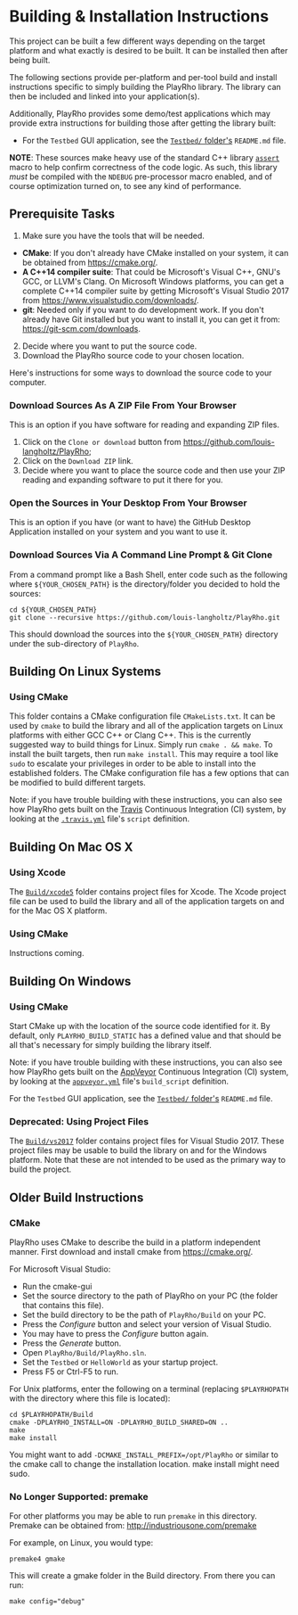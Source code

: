 # Building & Installation Instructions

This project can be built a few different ways depending on the target platform and what exactly is desired to be built. It can be installed then after being built.

The following sections provide per-platform and per-tool build and install instructions specific to simply building the PlayRho library. The library can then be included and linked into your application(s).

Additionally, PlayRho provides some demo/test applications which may provide extra instructions for building those after getting the library built:
- For the `Testbed` GUI application, see the [`Testbed/` folder's](Testbed/)
  `README.md` file.

**NOTE**: These sources make heavy use of the standard C++ library [`assert`](http://en.cppreference.com/w/cpp/error/assert) macro to help confirm correctness of the code logic. As such, this library *must* be compiled with the `NDEBUG` pre-processor macro enabled, and of course optimization turned on, to see any kind of performance.

## Prerequisite Tasks

1. Make sure you have the tools that will be needed.
  - **CMake**: If you don't already have CMake installed on your system, it can be obtained from https://cmake.org/.
  - **A C++14 compiler suite**: That could be Microsoft's Visual C++, GNU's GCC, or LLVM's Clang. On Microsoft Windows platforms, you can get a complete C++14 compiler suite by getting Microsoft's Visual Studio 2017 from https://www.visualstudio.com/downloads/.
  - **git**: Needed only if you want to do development work. If you don't already have Git installed but you want to install it, you can get it from: https://git-scm.com/downloads.
2. Decide where you want to put the source code.
3. Download the PlayRho source code to your chosen location.

Here's instructions for some ways to download the source code to your computer.

### Download Sources As A ZIP File From Your Browser

This is an option if you have software for reading and expanding ZIP files.

1. Click on the `Clone or download` button from https://github.com/louis-langholtz/PlayRho;
2. Click on the `Download ZIP` link.
3. Decide where you want to place the source code and then use your ZIP reading and expanding software to put it there for you.

### Open the Sources in Your Desktop From Your Browser

This is an option if you have (or want to have) the GitHub Desktop Application installed on your system and you want to use it.

### Download Sources Via A Command Line Prompt & Git Clone

From a command prompt like a Bash Shell, enter code such as the following where `${YOUR_CHOSEN_PATH}` is the directory/folder you decided to hold the sources:

    cd ${YOUR_CHOSEN_PATH}
    git clone --recursive https://github.com/louis-langholtz/PlayRho.git

This should download the sources into the `${YOUR_CHOSEN_PATH}` directory under the sub-directory of `PlayRho`.

## Building On Linux Systems

### Using CMake

This folder contains a CMake configuration file `CMakeLists.txt`. It can be used by `cmake` to build the library and all of the application targets on Linux platforms with either GCC C++ or Clang C++. This is the currently suggested way to build things for Linux. Simply run `cmake . && make`. To install the built targets, then run `make install`. This may require a tool like `sudo` to escalate your privileges in order to be able to install into the established folders. The CMake configuration file has a few options that can be modified to build different targets.

Note: if you have trouble building with these instructions, you can also see how PlayRho gets built on the [Travis](https://travis-ci.org) Continuous Integration (CI) system, by looking at the [`.travis.yml`](.travis.yml) file's `script` definition.

## Building On Mac OS X

### Using Xcode

The [`Build/xcode5`](Build/xcode5) folder contains project files for Xcode. The Xcode project file can be used to build the library and all of the application targets on and for the Mac OS X platform.

### Using CMake

Instructions coming.

## Building On Windows

### Using CMake

Start CMake up with the location of the source code identified for it. By default, only `PLAYRHO_BUILD_STATIC` has a defined value and that should be all that's necessary for simply building the library itself.

Note: if you have trouble building with these instructions, you can also see how PlayRho gets built on the [AppVeyor](https://ci.appveyor.com/) Continuous Integration (CI) system, by looking at the [`appveyor.yml`](appveyor.yml) file's `build_script` definition.

For the `Testbed` GUI application, see the [`Testbed/` folder's](Testbed/)  `README.md` file.

### Deprecated: Using Project Files

The [`Build/vs2017`](Build/vs2017) folder contains project files for Visual Studio 2017. These project files may be usable to build the library on and for the Windows platform. Note that these are not intended to be used as the primary way to build the project.

## Older Build Instructions

### CMake

PlayRho uses CMake to describe the build in a platform independent manner. First download and install cmake from https://cmake.org/.

For Microsoft Visual Studio:
- Run the cmake-gui
- Set the source directory to the path of PlayRho on your PC (the folder that contains this file).
- Set the build directory to be the path of `PlayRho/Build` on your PC.
- Press the *Configure* button and select your version of Visual Studio.
- You may have to press the *Configure* button again.
- Press the *Generate* button.
- Open `PlayRho/Build/PlayRho.sln`.
- Set the `Testbed` or `HelloWorld` as your startup project.
- Press F5 or Ctrl-F5 to run.

For Unix platforms, enter the following on a terminal (replacing `$PLAYRHOPATH` with the directory
where this file is located):

    cd $PLAYRHOPATH/Build
    cmake -DPLAYRHO_INSTALL=ON -DPLAYRHO_BUILD_SHARED=ON ..
    make
    make install

You might want to add `-DCMAKE_INSTALL_PREFIX=/opt/PlayRho` or similar to the cmake call to change
the installation location. make install might need sudo.

### No Longer Supported: premake

For other platforms you may be able to run `premake` in this directory.
Premake can be obtained from:
http://industriousone.com/premake

For example, on Linux, you would type:

    premake4 gmake

This will create a gmake folder in the Build directory. From there you can run:

    make config="debug"
